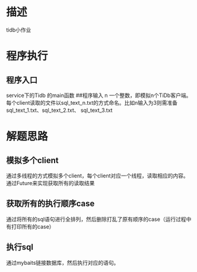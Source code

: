 # 描述
tidb小作业
# 程序执行
## 程序入口
  service下的Tidb 的main函数
##程序输入
n 一个整数，即模拟n个TiDb客户端。每个client读取的文件以sql_text_n.txt的方式命名。比如n输入为3则需准备sql_text_1.txt、sql_text_2.txt、
sql_text_3.txt
# 解题思路
## 模拟多个client
  通过多线程的方式模拟多个client，每个client对应一个线程，读取相应的内容。通过Future来实现获取所有的读取结果
## 获取所有的执行顺序case
  通过将所有的sql语句进行全排列，然后删除打乱了原有顺序的case（运行过程中有打印所有的case）
## 执行sql
  通过mybaits链接数据库，然后执行对应的语句。
  
